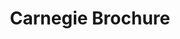 ---
ee_id: '2209'
site: '1'
type: '2'
long_id: 2012-150 Carnegie Brochure
url: 2012-150-carnegie-brochure
year: '2012'
medium: Booklet
commission:
add_credit:
dims:
pitch:
ps: "<p>​Brochure made for a show at the Carnegie Museum. Unknown edition. Not for
  sale or available outside of the show.&nbsp;</p>"
live_url:
related:
title: Carnegie Brochure
youtube:
imgs: "{filedir_1}carnegie-brochure-booklet-2012-150-full-1-database-ih.jpg"
subheading:
year2: '2012'
download:
add_credits:
related_code:
! '':
layout: things-i-made
---